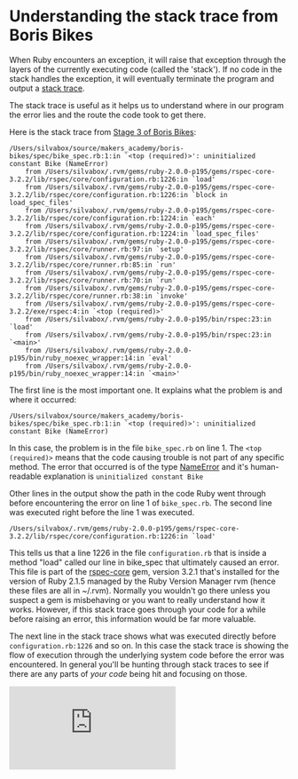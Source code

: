 # Understanding the stack trace from Boris Bikes

When Ruby encounters an exception, it will raise that exception through the layers of the currently executing code (called the 'stack').  If no code in the stack handles the exception, it will eventually terminate the program and output a [stack trace](https://en.wikipedia.org/wiki/Stack_trace).

The stack trace is useful as it helps us to understand where in our program the error lies and the route the code took to get there.

Here is the stack trace from [Stage 3 of Boris Bikes](../boris_bikes/boris_bikes_stage_3.md):

```
/Users/silvabox/source/makers_academy/boris-bikes/spec/bike_spec.rb:1:in `<top (required)>': uninitialized constant Bike (NameError)
	from /Users/silvabox/.rvm/gems/ruby-2.0.0-p195/gems/rspec-core-3.2.2/lib/rspec/core/configuration.rb:1226:in `load'
	from /Users/silvabox/.rvm/gems/ruby-2.0.0-p195/gems/rspec-core-3.2.2/lib/rspec/core/configuration.rb:1226:in `block in load_spec_files'
	from /Users/silvabox/.rvm/gems/ruby-2.0.0-p195/gems/rspec-core-3.2.2/lib/rspec/core/configuration.rb:1224:in `each'
	from /Users/silvabox/.rvm/gems/ruby-2.0.0-p195/gems/rspec-core-3.2.2/lib/rspec/core/configuration.rb:1224:in `load_spec_files'
	from /Users/silvabox/.rvm/gems/ruby-2.0.0-p195/gems/rspec-core-3.2.2/lib/rspec/core/runner.rb:97:in `setup'
	from /Users/silvabox/.rvm/gems/ruby-2.0.0-p195/gems/rspec-core-3.2.2/lib/rspec/core/runner.rb:85:in `run'
	from /Users/silvabox/.rvm/gems/ruby-2.0.0-p195/gems/rspec-core-3.2.2/lib/rspec/core/runner.rb:70:in `run'
	from /Users/silvabox/.rvm/gems/ruby-2.0.0-p195/gems/rspec-core-3.2.2/lib/rspec/core/runner.rb:38:in `invoke'
	from /Users/silvabox/.rvm/gems/ruby-2.0.0-p195/gems/rspec-core-3.2.2/exe/rspec:4:in `<top (required)>'
	from /Users/silvabox/.rvm/gems/ruby-2.0.0-p195/bin/rspec:23:in `load'
	from /Users/silvabox/.rvm/gems/ruby-2.0.0-p195/bin/rspec:23:in `<main>'
	from /Users/silvabox/.rvm/gems/ruby-2.0.0-p195/bin/ruby_noexec_wrapper:14:in `eval'
	from /Users/silvabox/.rvm/gems/ruby-2.0.0-p195/bin/ruby_noexec_wrapper:14:in `<main>'
```
The first line is the most important one. It explains what the problem is and where it occurred:

```
/Users/silvabox/source/makers_academy/boris-bikes/spec/bike_spec.rb:1:in `<top (required)>': uninitialized constant Bike (NameError)
```

In this case, the problem is in the file `bike_spec.rb` on line 1. The `<top (required)>` means that the code causing trouble is not part of any specific method. The error that occurred is of the type [NameError](http://www.ruby-doc.org/core-2.1.5/NameError.html) and it's human-readable explanation is `uninitialized constant Bike`

Other lines in the output show the path in the code Ruby went through before encountering the error on line 1 of `bike_spec.rb`. The second line was executed right before the line 1 was executed.

```
/Users/silvabox/.rvm/gems/ruby-2.0.0-p195/gems/rspec-core-3.2.2/lib/rspec/core/configuration.rb:1226:in `load'
```

This tells us that a line 1226 in the file `configuration.rb` that is inside a method "load" called our line in bike_spec that ultimately caused an error. This file is part of the [rspec-core](https://github.com/rspec/rspec-core) gem, version 3.2.1 that's installed for the version of Ruby 2.1.5 managed by the Ruby Version Manager rvm (hence these files are all in ~/.rvm). Normally you wouldn't go there unless you suspect a gem is misbehaving or you want to really understand how it works. However, if this stack trace goes through your code for a while before raising an error, this information would be far more valuable.

The next line in the stack trace shows what was executed directly before `configuration.rb:1226` and so on. In this case the stack trace is showing the flow of execution through the underlying system code before the error was encountered.  In general you'll be hunting through stack traces to see if there are any parts of *your code* being hit and focusing on those.


![Tracking pixel](https://githubanalytics.herokuapp.com/course/pills/stack_trace.md)

